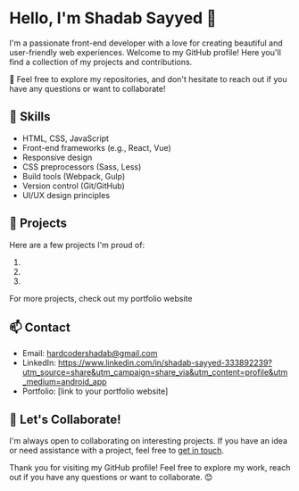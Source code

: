 # Hello, I'm Shadab Sayyed 👋

I'm a passionate front-end developer with a love for creating beautiful and user-friendly web experiences. Welcome to my GitHub profile! Here you'll find a collection of my projects and contributions.

🌟 Feel free to explore my repositories, and don't hesitate to reach out if you have any questions or want to collaborate!

## 🔧 Skills

- HTML, CSS, JavaScript
- Front-end frameworks (e.g., React, Vue)
- Responsive design
- CSS preprocessors (Sass, Less)
- Build tools (Webpack, Gulp)
- Version control (Git/GitHub)
- UI/UX design principles

## 💼 Projects

Here are a few projects I'm proud of:

1. 
2. 
3.

For more projects, check out my portfolio website

## 📫 Contact

- Email: hardcodershadab@gmail.com
- LinkedIn: https://www.linkedin.com/in/shadab-sayyed-333892239?utm_source=share&utm_campaign=share_via&utm_content=profile&utm_medium=android_app
- Portfolio: [link to your portfolio website]

## 🤝 Let's Collaborate!

I'm always open to collaborating on interesting projects. If you have an idea or need assistance with a project, feel free to [get in touch](mailto:your.email@example.com).


Thank you for visiting my GitHub profile! Feel free to explore my work, reach out if you have any questions or want to collaborate. 😊
